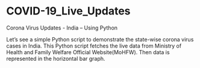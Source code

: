 # COVID-19_Live_Updates

Corona Virus Updates - India – Using Python

Let’s see a simple Python script to demonstrate the state-wise corona virus cases in India.
This Python script fetches the live data from Ministry of Health and Family Welfare Official Website(MoHFW). 
Then data is represented in the horizontal bar graph.
